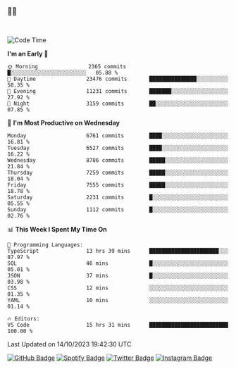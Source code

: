 ### 🤙🍺

<!-- <a href="https://github-readme-stats.vercel.app/api?username=hzak2xx&count_private=true&show_icons=true&theme=dracula">
  <img align="center" src="https://github-readme-stats.vercel.app/api?username=hzak2xx&count_private=true&show_icons=true&theme=dracula" />
</a>
</br> -->
</br>

<!--START_SECTION:waka-->
![Code Time](http://img.shields.io/badge/Code%20Time-2%2C839%20hrs%2029%20mins-blue)

**I'm an Early 🐤** 

```text
🌞 Morning                2365 commits        █░░░░░░░░░░░░░░░░░░░░░░░░   05.88 % 
🌆 Daytime                23476 commits       ███████████████░░░░░░░░░░   58.35 % 
🌃 Evening                11231 commits       ███████░░░░░░░░░░░░░░░░░░   27.92 % 
🌙 Night                  3159 commits        ██░░░░░░░░░░░░░░░░░░░░░░░   07.85 % 
```
📅 **I'm Most Productive on Wednesday** 

```text
Monday                   6761 commits        ████░░░░░░░░░░░░░░░░░░░░░   16.81 % 
Tuesday                  6527 commits        ████░░░░░░░░░░░░░░░░░░░░░   16.22 % 
Wednesday                8786 commits        █████░░░░░░░░░░░░░░░░░░░░   21.84 % 
Thursday                 7259 commits        █████░░░░░░░░░░░░░░░░░░░░   18.04 % 
Friday                   7555 commits        █████░░░░░░░░░░░░░░░░░░░░   18.78 % 
Saturday                 2231 commits        █░░░░░░░░░░░░░░░░░░░░░░░░   05.55 % 
Sunday                   1112 commits        █░░░░░░░░░░░░░░░░░░░░░░░░   02.76 % 
```


📊 **This Week I Spent My Time On** 

```text
💬 Programming Languages: 
TypeScript               13 hrs 39 mins      ██████████████████████░░░   87.97 % 
SQL                      46 mins             █░░░░░░░░░░░░░░░░░░░░░░░░   05.01 % 
JSON                     37 mins             █░░░░░░░░░░░░░░░░░░░░░░░░   03.98 % 
CSS                      12 mins             ░░░░░░░░░░░░░░░░░░░░░░░░░   01.35 % 
YAML                     10 mins             ░░░░░░░░░░░░░░░░░░░░░░░░░   01.14 % 

🔥 Editors: 
VS Code                  15 hrs 31 mins      █████████████████████████   100.00 % 
```


 Last Updated on 14/10/2023 19:42:30 UTC
<!--END_SECTION:waka-->

[![GitHub Badge](https://img.shields.io/badge/GitHub-100000?style=for-the-badge&logo=github&logoColor=white)](https://github.com/hzak2xx)
[![Spotify Badge](https://img.shields.io/badge/Spotify-1ED760?&style=for-the-badge&logo=spotify&logoColor=white)](https://open.spotify.com/user/uf90s6sbbh75a1mt44clkhkvf)
[![Twitter Badge](https://img.shields.io/badge/Twitter-1DA1F2?style=for-the-badge&logo=twitter&logoColor=white)](https://twitter.com/hzak2xx)
[![Instagram Badge](https://img.shields.io/badge/Instagram-E4405F?style=for-the-badge&logo=instagram&logoColor=white)](https://www.instagram.com/hzak2xx/)
